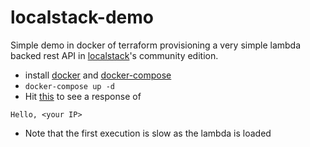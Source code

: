 # localstack-demo

Simple demo in docker of terraform provisioning a very simple lambda backed rest API in [localstack](https://www.localstack.cloud/)'s community edition.

* install [docker](https://docs.docker.com/engine/install/) and [docker-compose](https://docs.docker.com/compose/install/)
* `docker-compose up -d`
* Hit [this](http://myid123.execute-api.localhost.localstack.cloud:4566/v1/myapi) to see a response of 
```
Hello, <your IP>
```
* Note that the first execution is slow as the lambda is loaded